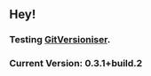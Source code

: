## Hey!

### Testing [GitVersioniser](https://github.com/Luzkan/GHActionsRepo).

### Current Version: **0.3.1+build.2**
